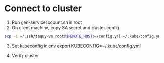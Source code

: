 

# Connect to cluster

1. Run gen-serviceaccount.sh in root
2. On client machine, copy SA secret and cluster config
```bash
scp -i ~/.ssh/taquy-vm root@$REMOTE_HOST:~/config.yml ~/.kube/config.yml
```
3. Set kubeconfig in env
export KUBECONFIG=~/.kube/config.yml

4. Verify cluster

